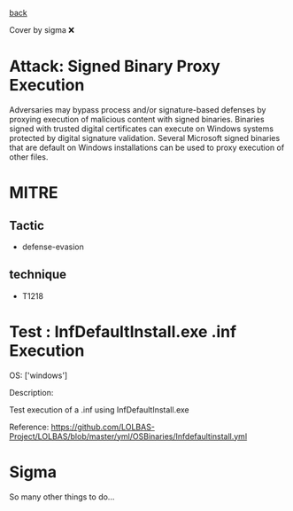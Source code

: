 [back](../index.md)

Cover by sigma :x: 

# Attack: Signed Binary Proxy Execution

 Adversaries may bypass process and/or signature-based defenses by proxying execution of malicious content with signed binaries. Binaries signed with trusted digital certificates can execute on Windows systems protected by digital signature validation. Several Microsoft signed binaries that are default on Windows installations can be used to proxy execution of other files.

# MITRE
## Tactic
  - defense-evasion

## technique
  - T1218

# Test : InfDefaultInstall.exe .inf Execution

OS: ['windows']

Description:

 Test execution of a .inf using InfDefaultInstall.exe

Reference: https://github.com/LOLBAS-Project/LOLBAS/blob/master/yml/OSBinaries/Infdefaultinstall.yml


# Sigma

 So many other things to do...
